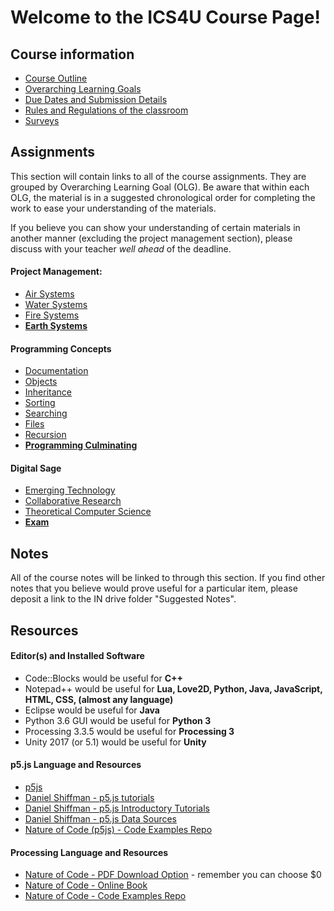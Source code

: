 # Welcome to the ICS4U Course Page!

## Course information

* [Course Outline](./Course-Overview)
* [Overarching Learning Goals](./images/ICS4U.jpg)
* [Due Dates and Submission Details](./Due-Dates-and-Submission-Details)
* [Rules and Regulations of the classroom](./Rules-and-Regulations)
* [Surveys](./Surveys)

## Assignments

This section will contain links to all of the course assignments.  They are grouped by Overarching Learning Goal (OLG).  Be aware that within each OLG, the material is in a suggested chronological order for completing the work to ease your understanding of the materials.  

If you believe you can show your understanding of certain materials in another manner (excluding the project management section), please discuss with your teacher _well ahead_ of the deadline.

#### Project Management:
* [Air Systems](./Air-Systems)
* [Water Systems](./Water-Systems)
* [Fire Systems](./Fire-Systems)
* **[Earth Systems](./Earth-Systems)**
#### Programming Concepts
* [Documentation](./Documentation)
* [Objects](./Objects)
* [Inheritance](./Inheritance)
* [Sorting](./Sorting)
* [Searching](./Searching)
* [Files](./Files)
* [Recursion](./Recursion)
* **[Programming Culminating](./Programming-Culminating)**

#### Digital Sage
* [Emerging Technology](./Emerging-Technology)
* [Collaborative Research](./Collaborative-Research)
* [Theoretical Computer Science](./Theoretical-Computer-Science)
* **[Exam](./Exam-Information)**

## Notes

All of the course notes will be linked to through this section.  If you find other notes that you believe would prove useful for a particular item, please deposit a link to the IN drive folder "Suggested Notes".

## Resources
#### Editor(s) and Installed Software
* Code::Blocks would be useful for **C++**
* Notepad++ would be useful for **Lua, Love2D, Python, Java, JavaScript, HTML, CSS, (almost any language)**
* Eclipse would be useful for **Java**
* Python 3.6 GUI would be useful for **Python 3**
* Processing 3.3.5 would be useful for **Processing 3**
* Unity 2017 (or 5.1) would be useful for **Unity**

#### p5.js Language and Resources
* [p5js](https://p5js.org/)
* [Daniel Shiffman - p5.js tutorials](https://www.youtube.com/user/shiffman/playlists?shelf_id=14&view=50&sort=dd)
* [Daniel Shiffman - p5.js Introductory Tutorials](https://www.youtube.com/playlist?list=PLRqwX-V7Uu6Zy51Q-x9tMWIv9cueOFTFA)
* [Daniel Shiffman - p5.js Data Sources](https://www.youtube.com/playlist?list=PLRqwX-V7Uu6a-SQiI4RtIwuOrLJGnel0r)
* [Nature of Code (p5js) - Code Examples Repo](https://github.com/shiffman/The-Nature-of-Code-Examples-p5.js/)

#### Processing Language and Resources
* [Nature of Code - PDF Download Option](http://natureofcode.com/) - remember you can choose $0
* [Nature of Code - Online Book](http://natureofcode.com/book/)
* [Nature of Code - Code Examples Repo](https://github.com/shiffman/The-Nature-of-Code-Examples)
